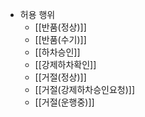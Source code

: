 - 허용 행위
	- [[반품(정상)]]
	- [[반품(수기)]]
	- [[하차승인]]
	- [[강제하차확인]]
	- [[거절(정상)]]
	- [[거절(강제하차승인요청)]]
	- [[거절(운행중)]]
